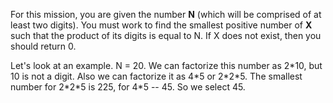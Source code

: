 For this mission, you are given the number **N** (which will be comprised of at least two digits). 
You must work to find the smallest positive number of **X** such that the product of its digits is equal to N.
If X does not exist, then you should return 0.

Let's look at an example. N = 20. We can factorize this number as 2\*10, but 10 is not a digit.
Also we can factorize it as 4\*5 or 2\*2\*5. The smallest number for 2\*2\*5 is 225, for 4\*5 -- 45. So we select 45.
